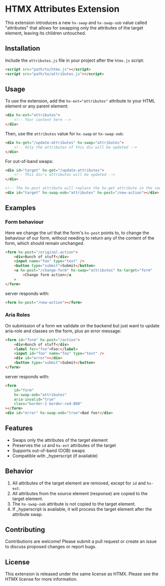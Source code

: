 # HTMX Attributes Extension

This extension introduces a new `hx-swap` and `hx-swap-oob` value called "attributes" that allows for swapping only the attributes of the target element, leaving its children untouched.

## Installation

Include the `attributes.js` file in your project after the `htmx.js` script:

```html
<script src="path/to/htmx.js"></script>
<script src="path/to/attributes.js"></script>
```

## Usage

To use the extension, add the `hx-ext="attributes"` attribute to your HTML element or any parent element:

```html
<div hx-ext="attributes">
	<!-- Your content here -->
</div>
```

Then, use the `attributes` value for `hx-swap` or `hx-swap-oob`:

```html
<div hx-get="/update-attributes" hx-swap="attributes">
	<!-- Only the attributes of this div will be updated -->
</div>
```

For out-of-band swaps:

```html
<div id="target" hx-get="/update-attributes">
	<!-- This div's attributes will be updated -->
</div>

<!-- The hx-post attribute will replace the hx-get attribute in the source element -->
<div id="target" hx-swap-oob="attributes" hx-post="/new-action"></div>
```

## Examples

### Form behaviour

Here we change the url that the form's `hx-post` points to, to change the behaviour of our form, without needing to return any of the content of the form, which should remain unchanged.

```html
<form hx-post="/original-action">
	<div>Bunch of stuff</div>
	<input name="foo" type="text" />
	<button type="submit">Submit</button>
	<a hx-post="/change-form" hx-swap="attributes" hx-target="form"
		>Change form action</a
	>
</form>
```

server responds with:

```html
<form hx-post="/new-action"></form>
```

### Aria Roles

On submission of a form we validate on the backend but just want to update aria-role and classes on the form, plus an error message:

```html
<form id="form" hx-post="/action">
	<div>Bunch of stuff</div>
	<label for="foo">Foo:</label>
	<input id="foo" name="foo" type="text" />
	<div id="error"></div>
	<button type="submit">Submit</button>
</form>
```

server responds with:

```html
<form
	id="form"
	hx-swap-oob="attributes"
	aria-invalid="true"
	class="border-2 border-red-800"
></form>
<div id="error" hx-swap-oob="true">Bad foo!</div>
```

## Features

- Swaps only the attributes of the target element
- Preserves the `id` and `hx-ext` attributes of the target
- Supports out-of-band (OOB) swaps
- Compatible with \_hyperscript (if available)

## Behavior

1. All attributes of the target element are removed, except for `id` and `hx-ext`.
2. All attributes from the source element (response) are copied to the target element.
3. The `hx-swap-oob` attribute is not copied to the target element.
4. If \_hyperscript is available, it will process the target element after the attribute swap.

## Contributing

Contributions are welcome! Please submit a pull request or create an issue to discuss proposed changes or report bugs.

## License

This extension is released under the same license as HTMX. Please see the HTMX license for more information.
